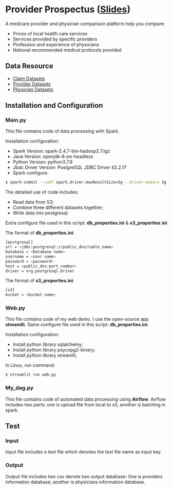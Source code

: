 # Provider Prospectus ([Slides](https://docs.google.com/presentation/d/1fSQX1sfXcJ_6hanYQRTfsz3sDo1U9aSX/edit#slide=id.g9b6a5d037e_0_256))
A medicare provider and physician comparison platform help you compare:
- Prices of local health care services
- Services provided by specific providers
- Profession and experience of physicians
- National recommended medical protocols provided
## Data Resource
- [Claim Datasets](https://www.cms.gov/Research-Statistics-Data-and-Systems/Downloadable-Public-Use-Files/SynPUFs/DE_Syn_PUF)
- [Provider Datasets](https://data.medicare.gov/Nursing-Home-Compare/Provider-Info/4pq5-n9py)
- [Physician Datasets](https://data.medicare.gov/Physician-Compare/Physician-Compare-National-Downloadable-File/mj5m-pzi6)
## Installation and Configuration
### Main.py
This file contains code of data processing with Spark. 

Installation configuration:
- Spark Version: spark-2.4.7-bin-hadoop2.7.tgz
- Java Version: openjdk-8-jre-headless
- Python Version: python3.7.9
- Jbdc Driver Version: PostgreSQL JDBC Driver 42.2.17
- Spark configure:
```sh
$ spark-submit --conf spark.driver.maxResultSize=5g --driver-memory 3g --executor-memory 4g --conf spark.shuffle.registration.timeout=50000 --conf spark.sql.shuffle.partitions=1000 --driver-class-path postgresql-42.2.16.jar --jars postgresql-42.2.16.jar --packages com.amazonaws:aws-java-sdk:1.7.4,org.apache.hadoop:hadoop-aws:2.7.7 --conf spark.executor.extraJavaOptions=-Dcom.amazonaws.services.s3.enableV4=true --conf spark.driver.extraJavaOptions=-Dcom.amazonaws.services.s3.enableV4=true --master spark://10.0.0.5:7077 main.py

```

The detailed use of code includes:
- Read data from S3;
- Combine three different datasets together;
- Write data into postgresql.

Extra configure file used in this script: **db_properties.ini** & **s3_properties.ini**

The format of **db_properties.ini**:

```sh
[postgresql]     
url = <jdbc:postgresql://public_dns/table_name>          
Database = <Database name>  
username = <user name>       
password = <password>    
host = <public_dns:port_number>    
driver = org.postgresql.Driver 
```
The format of **s3_properties.ini**:

```sh
[s3]     
bucket = <bucket name> 
```

### Web.py
This file contains code of my web demo. I use the open-source app **streamlit**.
Same configure file used in this script: **db_properties.ini**.

Installation configuration:
- Install python library sqlalchemy;
- Install python library psycopg2-binary;
- Install python library streamlit;

In Linux, run command:
```sh
$ streamlit run web.py

```

### My_dag.py

This file contains code of automated data processing using **Airflow**. Airflow includes two parts: one is upload file from local to s3, another is batching in spark.

## Test
### Input
Input file includes a text file which denotes the test file name as input key.

### Output
Output file includes two csv denote two output database: One is providers information database; another is physicians information database.

